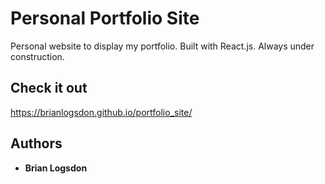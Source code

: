 # Personal Portfolio Site 

Personal website to display my portfolio. Built with React.js. Always under construction. 
## Check it out
https://brianlogsdon.github.io/portfolio_site/

## Authors

* **Brian Logsdon**
